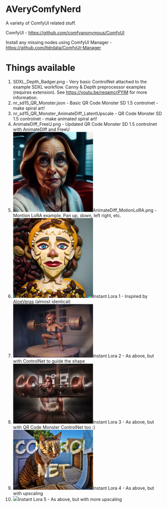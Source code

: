 # AVeryComfyNerd
A variety of ComfyUI related stuff.

ComfyUI - https://github.com/comfyanonymous/ComfyUI

Install any missing nodes using ComfyUI Manager - https://github.com/ltdrdata/ComfyUI-Manager

# Things available
1. SDXL_Depth_Badger.png - Very basic ControlNet attached to the example SDXL workflow. Canny & Depth preprocessor examples (requires extension). See https://youtu.be/reqamcrPYiM for more information.
2. nr_sd15_QR_Monster.json - Basic QR Code Monster SD 1.5 controlnet - make spiral art!
3. nr_sd15_QR_Monster_AnimateDiff_LatentUpscale - QR Code Monster SD 1.5 controlnet - make animated spiral art!
4. AnimateDIff_FreeU.png - Updated QR Code Monster SD 1.5 controlnet with AnimateDiff and FreeU  
5. <img src="AnimateDiff_MotionLoRA.png" width="256px">AnimateDiff_MotionLoRA.png - Montion LoRA example. Pan up, down, left right, etc.</img>
7. <img src="Instant_LoRA_1.png" width="256px">Instant Lora 1 - Inspired by <a href="https://civitai.com/articles/2345/aloeveras-instant-lora-no-training-15-sdxl">AloeVeras</a> (almost identical)</img>
8. <img src="Instant_LoRA_2.png" width="256px">Instant Lora 2 - As above, but with ControlNet to guide the shape</img>
9. <img src="Instant_LoRA_3.png" width="256px">Instant Lora 3 - As above, but with QR Code Monster ControlNet too :)</img>
10. <img src="Instant_LoRA_4.png" width="256px">Instant Lora 4 - As above, but with upscaling</img>
11. <img src="Instant_LoRA_5.png" width="256px">Instant Lora 5 - As above, but with more upscaling</img>
